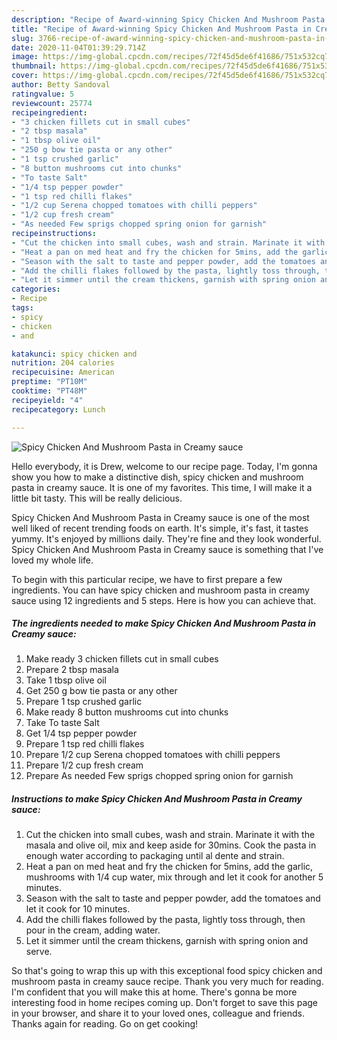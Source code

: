 ```yaml
---
description: "Recipe of Award-winning Spicy Chicken And Mushroom Pasta in Creamy sauce"
title: "Recipe of Award-winning Spicy Chicken And Mushroom Pasta in Creamy sauce"
slug: 3766-recipe-of-award-winning-spicy-chicken-and-mushroom-pasta-in-creamy-sauce
date: 2020-11-04T01:39:29.714Z
image: https://img-global.cpcdn.com/recipes/72f45d5de6f41686/751x532cq70/spicy-chicken-and-mushroom-pasta-in-creamy-sauce-recipe-main-photo.jpg
thumbnail: https://img-global.cpcdn.com/recipes/72f45d5de6f41686/751x532cq70/spicy-chicken-and-mushroom-pasta-in-creamy-sauce-recipe-main-photo.jpg
cover: https://img-global.cpcdn.com/recipes/72f45d5de6f41686/751x532cq70/spicy-chicken-and-mushroom-pasta-in-creamy-sauce-recipe-main-photo.jpg
author: Betty Sandoval
ratingvalue: 5
reviewcount: 25774
recipeingredient:
- "3 chicken fillets cut in small cubes"
- "2 tbsp masala"
- "1 tbsp olive oil"
- "250 g bow tie pasta or any other"
- "1 tsp crushed garlic"
- "8 button mushrooms cut into chunks"
- "To taste Salt"
- "1/4 tsp pepper powder"
- "1 tsp red chilli flakes"
- "1/2 cup Serena chopped tomatoes with chilli peppers"
- "1/2 cup fresh cream"
- "As needed Few sprigs chopped spring onion for garnish"
recipeinstructions:
- "Cut the chicken into small cubes, wash and strain. Marinate it with the masala and olive oil, mix and keep aside for 30mins. Cook the pasta in enough water according to packaging until al dente and strain."
- "Heat a pan on med heat and fry the chicken for 5mins, add the garlic, mushrooms with 1/4 cup water, mix through and let it cook for another 5 minutes."
- "Season with the salt to taste and pepper powder, add the tomatoes and let it cook for 10 minutes."
- "Add the chilli flakes followed by the pasta, lightly toss through, then pour in the cream, adding water."
- "Let it simmer until the cream thickens, garnish with spring onion and serve."
categories:
- Recipe
tags:
- spicy
- chicken
- and

katakunci: spicy chicken and 
nutrition: 204 calories
recipecuisine: American
preptime: "PT10M"
cooktime: "PT48M"
recipeyield: "4"
recipecategory: Lunch

---
```



![Spicy Chicken And Mushroom Pasta in Creamy sauce](https://img-global.cpcdn.com/recipes/72f45d5de6f41686/751x532cq70/spicy-chicken-and-mushroom-pasta-in-creamy-sauce-recipe-main-photo.jpg)

Hello everybody, it is Drew, welcome to our recipe page. Today, I'm gonna show you how to make a distinctive dish, spicy chicken and mushroom pasta in creamy sauce. It is one of my favorites. This time, I will make it a little bit tasty. This will be really delicious.



Spicy Chicken And Mushroom Pasta in Creamy sauce is one of the most well liked of recent trending foods on earth. It's simple, it's fast, it tastes yummy. It's enjoyed by millions daily. They're fine and they look wonderful. Spicy Chicken And Mushroom Pasta in Creamy sauce is something that I've loved my whole life.


To begin with this particular recipe, we have to first prepare a few ingredients. You can have spicy chicken and mushroom pasta in creamy sauce using 12 ingredients and 5 steps. Here is how you can achieve that.

<!--inarticleads1-->

##### The ingredients needed to make Spicy Chicken And Mushroom Pasta in Creamy sauce:

1. Make ready 3 chicken fillets cut in small cubes
1. Prepare 2 tbsp masala
1. Take 1 tbsp olive oil
1. Get 250 g bow tie pasta or any other
1. Prepare 1 tsp crushed garlic
1. Make ready 8 button mushrooms cut into chunks
1. Take To taste Salt
1. Get 1/4 tsp pepper powder
1. Prepare 1 tsp red chilli flakes
1. Prepare 1/2 cup Serena chopped tomatoes with chilli peppers
1. Prepare 1/2 cup fresh cream
1. Prepare As needed Few sprigs chopped spring onion for garnish




<!--inarticleads2-->

##### Instructions to make Spicy Chicken And Mushroom Pasta in Creamy sauce:

1. Cut the chicken into small cubes, wash and strain. Marinate it with the masala and olive oil, mix and keep aside for 30mins. Cook the pasta in enough water according to packaging until al dente and strain.
1. Heat a pan on med heat and fry the chicken for 5mins, add the garlic, mushrooms with 1/4 cup water, mix through and let it cook for another 5 minutes.
1. Season with the salt to taste and pepper powder, add the tomatoes and let it cook for 10 minutes.
1. Add the chilli flakes followed by the pasta, lightly toss through, then pour in the cream, adding water.
1. Let it simmer until the cream thickens, garnish with spring onion and serve.




So that's going to wrap this up with this exceptional food spicy chicken and mushroom pasta in creamy sauce recipe. Thank you very much for reading. I'm confident that you will make this at home. There's gonna be more interesting food in home recipes coming up. Don't forget to save this page in your browser, and share it to your loved ones, colleague and friends. Thanks again for reading. Go on get cooking!
